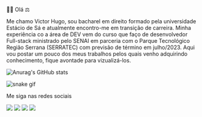 👨‍💻 Olá ⚖

Me chamo Victor Hugo, sou bacharel em direito formado pela universidade Estácio de Sá e atualmente encontro-me em transição de carreira.
Minha experiência co a área de DEV vem do curso que faço de desenvolvedor Full-stack ministrado pelo SENAI em parceria com o Parque Tecnológico Região Serrana (SERRATEC) com previsão de término em julho/2023.
Aqui vou postar um pouco dos meus trabalhos pelos quais venho adquirindo conhecimento, fique avontade para vizualizá-los.


![Anurag's GitHub stats](https://github-readme-stats.vercel.app/api?username=victorhbfsouza&show_icons=true&theme=tokyonight)

![snake gif](https://github.com/victorhbfsouza/victorhbfsouza/blob/output/github-contribution-grid-snake.svg) 

Me siga nas redes sociais

<div> 
  <a href="https://instagram.com/victorhugosouza" target="_blank"><img src="https://img.shields.io/badge/-Instagram-%23E4405F?style=for-the-badge&logo=instagram&logoColor=white" target="_blank"></a>
 	<a href="https://discord.gg/1082382001526554825" target="_blank"><img src="https://img.shields.io/badge/Discord-7289DA?style=for-the-badge&logo=discord&logoColor=white" target="_blank"></a> 
  <a href = "vh.borgesfs@gmail.com"><img src="https://img.shields.io/badge/-Gmail-%23333?style=for-the-badge&logo=gmail&logoColor=white" target="_blank"></a>
  <a href="https://www.linkedin.com/in/victorhbfsouza/" target="_blank"><img src="https://img.shields.io/badge/-LinkedIn-%230077B5?style=for-the-badge&logo=linkedin&logoColor=white" target="_blank"></a> 
  
</div>
